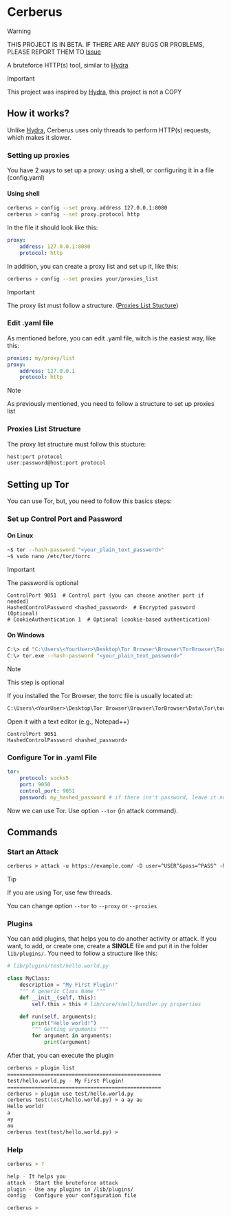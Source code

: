 # Cerberus

> [!WARNING]
> THIS PROJECT IS IN BETA. IF THERE ARE ANY BUGS OR PROBLEMS, PLEASE REPORT THEM TO [Issue](https://github.com/kayake/cerberus/issues)


A bruteforce HTTP(s) tool, similar to [Hydra](https://salsa.debian.org/pkg-security-team/hydra)

> [!IMPORTANT]
> This project was inspired by [Hydra](https://salsa.debian.org/pkg-security-team/hydra), this project is not a COPY

## How it works?

Unlike [Hydra](https://salsa.debian.org/pkg-security-team/hydra), Cerberus uses only threads to perform HTTP(s) requests, which makes it slower.

### Setting up proxies

You have 2 ways to set up a proxy: using a shell, or configuring it in a file (config.yaml)

#### Using shell

```zsh
cerberus > config --set proxy.address 127.0.0.1:8080
cerberus > config --set proxy.protocol http
```

In the file it should look like this:

```yaml
proxy:
    address: 127.0.0.1:8080
    protocol: http
```

In addition, you can create a proxy list and set up it, like this:

```zsh
cerberus > config --set proxies your/proxies_list
```

> [!IMPORTANT]
> The proxy list must follow a structure. ([Proxies List Stucture](#proxies-list-structure))

### Edit .yaml file

As mentioned before, you can edit .yaml file, witch is the easiest way, like this:

```yaml
proxies: my/proxy/list
proxy:
    address: 127.0.0.1
    protocol: http
```

> [!NOTE]
> As previously mentioned, you need to follow a structure to set up proxies list

### Proxies List Structure

The proxy list structure must follow this stucture:

```txt
host:port protocol
user:password@host:port protocol
```

## Setting up Tor

You can use Tor, but, you need to follow this basics steps:

### Set up Control Port and Password

#### On Linux

```zsh
~$ tor --hash-password "<your_plain_text_password>"
~$ sudo nano /etc/tor/torrc
```

> [!IMPORTANT]
> The password is optional

```.torrc
ControlPort 9051  # Control port (you can choose another port if needed)
HashedControlPassword <hashed_password>  # Encrypted password (Optional)
# CookieAuthentication 1  # Optional (cookie-based authentication)
```

#### On Windows


```zsh
C:\> cd "C:\Users\<YourUser>\Desktop\Tor Browser\Browser\TorBrowser\Tor"
C:\> tor.exe --hash-password "<your_plain_text_password>"
```

> [!NOTE]
> This step is optional

If you installed the Tor Browser, the torrc file is usually located at:

```txt
C:\Users\<YourUser>\Desktop\Tor Browser\Browser\TorBrowser\Data\Tor\torrc
```

Open it with a text editor (e.g., Notepad++)

```.torrc
ControlPort 9051
HashedControlPassword <hashed_password>
```

### Configure Tor in .yaml File

```yaml
tor:
    protocol: socks5
    port: 9050
    control_port: 9051
    password: my_hashed_password # if there ins't password, leave it null
```

Now we can use Tor. Use option `--tor` (in attack command).

## Commands

### Start an Attack

```txt
cerberus > attack -u https://example.com/ -D user=^USER^&pass=^PASS^ -R 401 -T 6 --tor --random-agent -l admin -P password/list.txt
```

> [!TIP]
> If you are using Tor, use few threads.

You can change option `--tor` to `--proxy` or `--proxies`

### Plugins

You can add plugins, that helps you to do another activity or attack. If you want, to add, or create one, create a **SINGLE** file and put it in the folder `lib/plugins/`.
You need to follow a structure like this:

```py
# lib/plugins/test/hello.world.py

class MyClass:
    description = "My First Plugin!"
    """ A generic Class Name """
    def __init__(self, this):
        self.this = this # lib/core/shell/handler.py properties

    def run(self, arguments):
        print("Hello world!")
        """ Getting arguments """
        for argument in arguments:
            print(argument)
```

After that, you can execute the plugin

```zsh
cerberus > plugin list
==================================================
test/hello.world.py - My First Plugin!
==================================================
cerberus > plugin use test/hello.world.py
cerberus test(test/hello.world.py) > a ay au
Hello world!
a
ay
au
cerberus test(test/hello.world.py) > 
```

### Help

```zsh
cerberus > ?

help - It helps you
attack - Start the bruteforce attack
plugin - Use any plugins in /lib/plugins/
config - Configure your configuration file

cerberus > 
```
